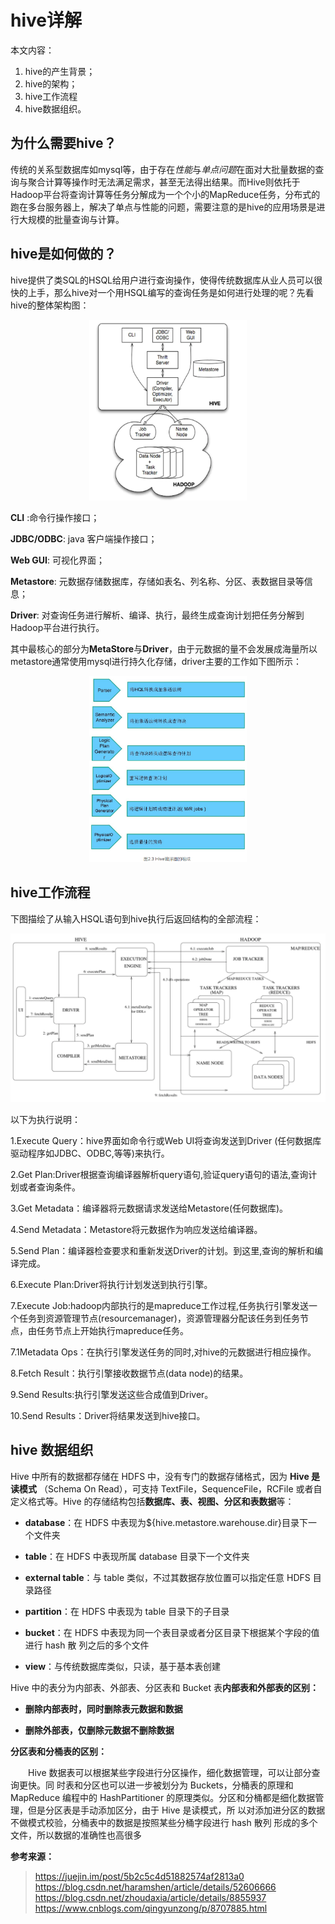 # hive详解

本文内容：

1. hive的产生背景；
2. hive的架构；
3. hive工作流程
4. hive数据组织。

## 为什么需要hive？

传统的关系型数据库如mysql等，由于存在*性能*与*单点问题*在面对大批量数据的查询与聚合计算等操作时无法满足需求，甚至无法得出结果。而Hive则依托于Hadoop平台将查询计算等任务分解成为一个个小的MapReduce任务，分布式的跑在多台服务器上，解决了单点与性能的问题，需要注意的是hive的应用场景是进行大规模的批量查询与计算。

## hive是如何做的？

hive提供了类SQL的HSQL给用户进行查询操作，使得传统数据库从业人员可以很快的上手，那么hive对一个用HSQL编写的查询任务是如何进行处理的呢？先看hive的整体架构图：

<div align="center">
    <img src="../../zzzimg/hadoop/hive架构.png" width="50%">
</div>

**CLI** :命令行操作接口；

**JDBC/ODBC**: java 客户端操作接口；

**Web GUI**: 可视化界面；

**Metastore**: 元数据存储数据库，存储如表名、列名称、分区、表数据目录等信息；

**Driver**: 对查询任务进行解析、编译、执行，最终生成查询计划把任务分解到Hadoop平台进行执行。

其中最核心的部分为**MetaStore**与**Driver**，由于元数据的量不会发展成海量所以metastore通常使用mysql进行持久化存储，driver主要的工作如下图所示：

<div align="center">
    <img src="../../zzzimg/hadoop/hive编译器.png" width="50%">
</div>

## hive工作流程

下图描绘了从输入HSQL语句到hive执行后返回结构的全部流程：

<div align="center">
    <img src="../../zzzimg/hadoop/HSQL执行流程.jpg">
</div>

以下为执行说明：

1.Execute Query：hive界面如命令行或Web UI将查询发送到Driver (任何数据库驱动程序如JDBC、ODBC,等等)来执行。

2.Get Plan:Driver根据查询编译器解析query语句,验证query语句的语法,查询计划或者查询条件。

3.Get Metadata：编译器将元数据请求发送给Metastore(任何数据库)。

4.Send Metadata：Metastore将元数据作为响应发送给编译器。

5.Send Plan：编译器检查要求和重新发送Driver的计划。到这里,查询的解析和编译完成。

6.Execute Plan:Driver将执行计划发送到执行引擎。

7.Execute Job:hadoop内部执行的是mapreduce工作过程,任务执行引擎发送一个任务到资源管理节点(resourcemanager)，资源管理器分配该任务到任务节点，由任务节点上开始执行mapreduce任务。

7.1Metadata Ops：在执行引擎发送任务的同时,对hive的元数据进行相应操作。

8.Fetch Result：执行引擎接收数据节点(data node)的结果。

9.Send Results:执行引擎发送这些合成值到Driver。

10.Send Results：Driver将结果发送到hive接口。

## hive 数据组织

Hive 中所有的数据都存储在 HDFS 中，没有专门的数据存储格式，因为 **Hive 是读模式** （Schema On Read），可支持 TextFile，SequenceFile，RCFile 或者自定义格式等。Hive 的存储结构包括**数据库、表、视图、分区和表数据**等：

- **database**：在 HDFS 中表现为${hive.metastore.warehouse.dir}目录下一个文件夹

- **table**：在 HDFS 中表现所属 database 目录下一个文件夹

- **external table**：与 table 类似，不过其数据存放位置可以指定任意 HDFS 目录路径

- **partition**：在 HDFS 中表现为 table 目录下的子目录

- **bucket**：在 HDFS 中表现为同一个表目录或者分区目录下根据某个字段的值进行 hash 散 列之后的多个文件

- **view**：与传统数据库类似，只读，基于基本表创建

Hive 中的表分为内部表、外部表、分区表和 Bucket 表**内部表和外部表的区别：**

- **删除内部表时，同时删除表元数据和数据**

- **删除外部表，仅删除元数据不删除数据**

**分区表和分桶表的区别：** 

　　Hive 数据表可以根据某些字段进行分区操作，细化数据管理，可以让部分查询更快。同 时表和分区也可以进一步被划分为 Buckets，分桶表的原理和 MapReduce 编程中的 HashPartitioner 的原理类似。分区和分桶都是细化数据管理，但是分区表是手动添加区分，由于 Hive 是读模式，所 以对添加进分区的数据不做模式校验，分桶表中的数据是按照某些分桶字段进行 hash 散列 形成的多个文件，所以数据的准确性也高很多

**参考来源：**  
> https://juejin.im/post/5b2c5c4d51882574af2813a0  
> https://blog.csdn.net/haramshen/article/details/52606666  
> https://blog.csdn.net/zhoudaxia/article/details/8855937  
> https://www.cnblogs.com/qingyunzong/p/8707885.html

